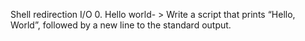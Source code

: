 Shell redirection I/O
0. Hello world- > Write a script that prints “Hello, World”, followed by a new line to the standard output.

